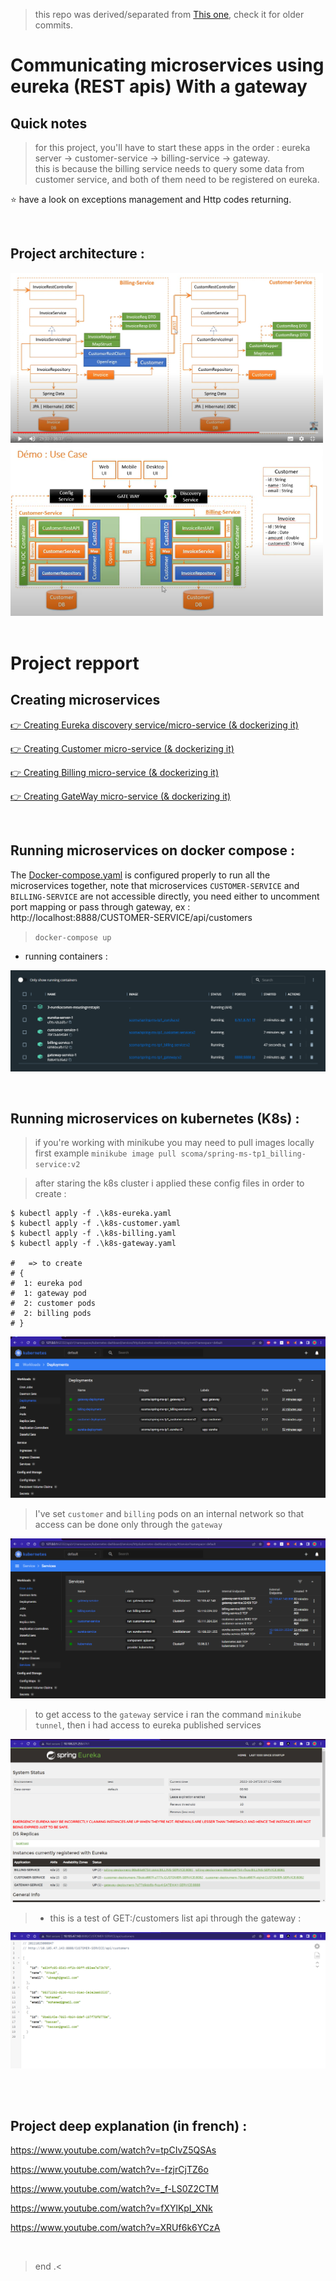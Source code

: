 > this repo was derived/separated from [This one](https://github.com/ubmagh/springboot-microservices), check it for older commits.


# Communicating microservices using eureka (REST apis) With  a gateway
 
## Quick notes

> for this project, you'll have to start these apps in the order : eureka server -> customer-service -> billing-service -> gateway. <br> this is because the billing service needs to query some data from customer service, and both of them need to be registered on eureka.

⭐ have a look on exceptions management and Http codes returning.

<br>

##  Project architecture : 

<img src="./images/1.png" width="500px">

<br>

<img src="./images/2.png" width="500px">

<br>
<br>

# Project repport

## Creating microservices 

[👉 Creating Eureka discovery service/micro-service (& dockerizing it)](./eureka-discovery-service/)


[👉 Creating Customer micro-service (& dockerizing it)](./customer-service/)


[👉 Creating Billing micro-service (& dockerizing it)](./billing-service/)


[👉 Creating GateWay micro-service (& dockerizing it)](./gateway/)


<br>

## Running microservices on docker compose :

The [Docker-compose.yaml](./Docker-compose.yaml) is configured properly to run all the microservices together, note that microservices `CUSTOMER-SERVICE` and `BILLING-SERVICE` are not accessible directly, you need either to uncomment port mapping or pass through gateway, ex : http://localhost:8888/CUSTOMER-SERVICE/api/customers

> `docker-compose up`

* running containers : 

<p align="center">
    <img src="./images/3.png">
</p>

<br>

## Running microservices on kubernetes (K8s) :

> if you're working with minikube you may need to pull images locally first example `minikube image pull scoma/spring-ms-tp1_billing-service:v2` 

> after staring the k8s cluster i applied these config files in order to create  : 
```
$ kubectl apply -f .\k8s-eureka.yaml
$ kubectl apply -f .\k8s-customer.yaml
$ kubectl apply -f .\k8s-billing.yaml
$ kubectl apply -f .\k8s-gateway.yaml

#   => to create 
# {
#  1: eureka pod
#  1: gateway pod
#  2: customer pods
#  2: billing pods
# }
```
<p align="center">
    <img src="./images/7.png">
</p>

> I've set `customer` and `billing` pods on an internal network so that access can be done only through the `gateway`

<p align="center">
    <img src="./images/4.png">
</p>


> to get access to the `gateway` service i ran the command `minikube tunnel`, then i had access to eureka published services

<p align="center">
    <img src="./images/5.png">
</p>

> * this is a test of GET:/customers list api through the gateway : 

<p align="center">
    <img src="./images/6.png">
</p>


<br>
<br>

## Project deep explanation (in french)  :

https://www.youtube.com/watch?v=tpCIvZ5QSAs

https://www.youtube.com/watch?v=-fzjrCjTZ6o

https://www.youtube.com/watch?v=_f-LS0Z2CTM

https://www.youtube.com/watch?v=fXYlKpI_XNk

https://www.youtube.com/watch?v=XRUf6k6YCzA

<br>

> end .<